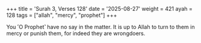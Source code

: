 +++
title = 'Surah 3, Verses 128'
date = '2025-08-27'
weight = 421
ayah = 128
tags = ["allah", "mercy", "prophet"]
+++

You ˹O Prophet˺ have no say in the matter. It is up to Allah to turn to them in mercy or punish them, for indeed they are wrongdoers.